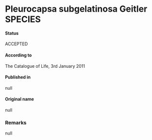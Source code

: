 # Pleurocapsa subgelatinosa Geitler SPECIES

#### Status
ACCEPTED

#### According to
The Catalogue of Life, 3rd January 2011

#### Published in
null

#### Original name
null

### Remarks
null
